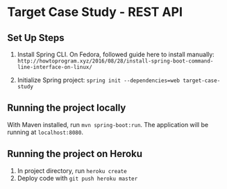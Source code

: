 # Target Case Study - REST API

## Set Up Steps
1. Install Spring CLI. On Fedora, followed guide here to install manually:
`http://howtoprogram.xyz/2016/08/28/install-spring-boot-command-line-interface-on-linux/`

2. Initialize Spring project: `spring init --dependencies=web target-case-study`



## Running the project locally
With Maven installed, run `mvn spring-boot:run`. The application will be running at `localhost:8080`.

## Running the project on Heroku
1. In project directory, run `heroku create`
2. Deploy code with `git push heroku master`